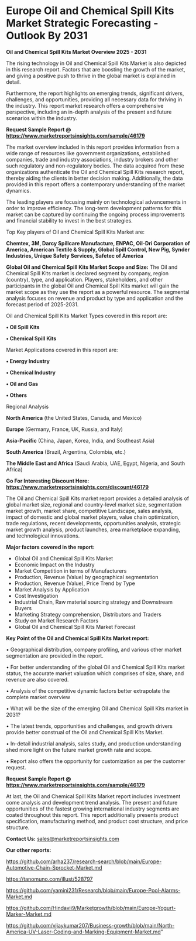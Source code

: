 # Europe Oil and Chemical Spill Kits Market Strategic Forecasting - Outlook By 2031

<Strong> Oil and Chemical Spill Kits Market Overview 2025 - 2031</strong>

The rising technology in Oil and Chemical Spill Kits Market is also depicted in this research report. Factors that are boosting the growth of the market, and giving a positive push to thrive in the global market is explained in detail.

Furthermore, the report highlights on emerging trends, significant drivers, challenges, and opportunities, providing all necessary data for thriving in the industry. This report market research offers a comprehensive perspective, including an in-depth analysis of the present and future scenarios within the industry.

<strong>Request Sample Report @ <a href=https://www.marketreportsinsights.com/sample/46179>https://www.marketreportsinsights.com/sample/46179</a></strong>

The market overview included in this report provides information from a wide range of resources like government organizations, established companies, trade and industry associations, industry brokers and other such regulatory and non-regulatory bodies. The data acquired from these organizations authenticate the Oil and Chemical Spill Kits research report, thereby aiding the clients in better decision making. Additionally, the data provided in this report offers a contemporary understanding of the market dynamics.

The leading players are focusing mainly on technological advancements in order to improve efficiency. The long-term development patterns for this market can be captured by continuing the ongoing process improvements and financial stability to invest in the best strategies.

Top Key players of Oil and Chemical Spill Kits Market are:

<strong>Chemtex, 3M, Darcy Spillcare Manufacture, ENPAC, Oil-Dri Corporation of America, American Textile & Supply, Global Spill Control, New Pig, Synder Industries, Unique Safety Services, Safetec of America</strong>

<strong><b>Global Oil and Chemical Spill Kits Market Scope and Size:</b></strong>
The Oil and Chemical Spill Kits market is declared segment by company, region (country), type, and application. Players, stakeholders, and other participants in the global Oil and Chemical Spill Kits market will gain the market scope as they use the report as a powerful resource. The segmental analysis focuses on revenue and product by type and application and the forecast period of 2025-2031.

Oil and Chemical Spill Kits Market Types covered in this report are:

<strong>•  Oil Spill Kits

•  Chemical Spill Kits</strong>

Market Applications covered in this report are:

<strong>•  Energy Industry

•  Chemical Industry

•  Oil and Gas

•  Others</strong> 

Regional Analysis

<strong>North America</strong> (the United States, Canada, and Mexico)

<strong>Europe</strong> (Germany, France, UK, Russia, and Italy)

<strong>Asia-Pacific</strong> (China, Japan, Korea, India, and Southeast Asia)

<strong>South America</strong> (Brazil, Argentina, Colombia, etc.)

<strong>The Middle East and Africa</strong> (Saudi Arabia, UAE, Egypt, Nigeria, and South Africa)

<strong>Go For Interesting Discount Here: <a href=https://www.marketreportsinsights.com/discount/46179>https://www.marketreportsinsights.com/discount/46179</a></strong>

The Oil and Chemical Spill Kits market report provides a detailed analysis of global market size, regional and country-level market size, segmentation market growth, market share, competitive Landscape, sales analysis, impact of domestic and global market players, value chain optimization, trade regulations, recent developments, opportunities analysis, strategic market growth analysis, product launches, area marketplace expanding, and technological innovations.

<strong><b>Major factors covered in the report:</b></strong>
<ul>
  <li>Global Oil and Chemical Spill Kits Market </li>
  <li>Economic Impact on the Industry</li>
  <li>Market Competition in terms of Manufacturers</li>
  <li>Production, Revenue (Value) by geographical segmentation</li>
  <li>Production, Revenue (Value), Price Trend by Type</li>
  <li>Market Analysis by Application</li>
  <li>Cost Investigation</li>
  <li>Industrial Chain, Raw material sourcing strategy and Downstream Buyers</li>
  <li>Marketing Strategy comprehension, Distributors and Traders</li>
  <li>Study on Market Research Factors</li>
  <li>Global Oil and Chemical Spill Kits Market Forecast</li>
</ul>

<strong><b>Key Point of the Oil and Chemical Spill Kits Market report:</b></strong>

• Geographical distribution, company profiling, and various other market segmentation are provided in the report.

• For better understanding of the global Oil and Chemical Spill Kits market status, the accurate market valuation which comprises of size, share, and revenue are also covered.

• Analysis of the competitive dynamic factors better extrapolate the complete market overview

• What will be the size of the emerging Oil and Chemical Spill Kits market in 2031?

• The latest trends, opportunities and challenges, and growth drivers provide better construal of the Oil and Chemical Spill Kits Market.

• In-detail industrial analysis, sales study, and production understanding shed more light on the future market growth rate and scope.

• Report also offers the opportunity for customization as per the customer request.

<strong>Request Sample Report @ <a href=https://www.marketreportsinsights.com/sample/46179>https://www.marketreportsinsights.com/sample/46179</a></strong>

At last, the Oil and Chemical Spill Kits Market report includes investment come analysis and development trend analysis. The present and future opportunities of the fastest growing international industry segments are coated throughout this report. This report additionally presents product specification, manufacturing method, and product cost structure, and price structure.

<strong>Contact Us:</strong>
sales@marketreportsinsights.com

<strong>Our other reports:</strong>

<a href=https://github.com/arha237/research-search/blob/main/Europe-Automotive-Chain-Sprocket-Market.md>https://github.com/arha237/research-search/blob/main/Europe-Automotive-Chain-Sprocket-Market.md</a>

<a href=https://tanomuno.com/illust/528797>https://tanomuno.com/illust/528797</a>

<a href=https://github.com/yamini231/Research/blob/main/Europe-Pool-Alarms-Market.md>https://github.com/yamini231/Research/blob/main/Europe-Pool-Alarms-Market.md</a>

<a href=https://github.com/Hindavii9/Marketgrowth/blob/main/Europe-Yogurt-Marker-Market.md>https://github.com/Hindavii9/Marketgrowth/blob/main/Europe-Yogurt-Marker-Market.md</a>

<a href=https://github.com/vijaykumar207/Business-growth/blob/main/North-America-UV-Laser-Coding-and-Marking-Equipment-Market.md>https://github.com/vijaykumar207/Business-growth/blob/main/North-America-UV-Laser-Coding-and-Marking-Equipment-Market.md</a>"

